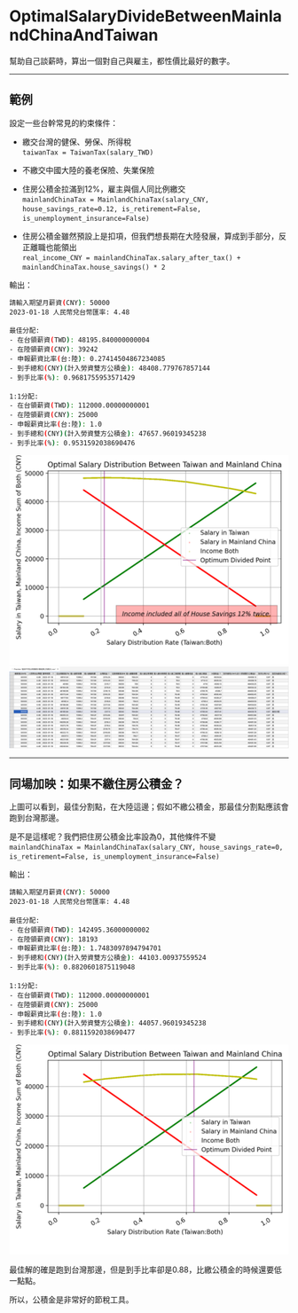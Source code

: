 # OptimalSalaryDivideBetweenMainlandChinaAndTaiwan

幫助自己談薪時，算出一個對自己與雇主，都性價比最好的數字。

---

## 範例

設定一些台幹常見的約束條件：

- 繳交台灣的健保、勞保、所得稅  
```taiwanTax = TaiwanTax(salary_TWD)```

- 不繳交中國大陸的養老保險、失業保險
- 住房公積金拉滿到12%，雇主與個人同比例繳交  
```mainlandChinaTax = MainlandChinaTax(salary_CNY, house_savings_rate=0.12, is_retirement=False, is_unemployment_insurance=False)```

- 住房公積金雖然預設上是扣項，但我們想長期在大陸發展，算成到手部分，反正離職也能領出  
```real_income_CNY = mainlandChinaTax.salary_after_tax() + mainlandChinaTax.house_savings() * 2```

輸出：  
```bash
請輸入期望月薪資(CNY): 50000
2023-01-18 人民幣兌台幣匯率: 4.48

最佳分配: 
- 在台領薪資(TWD): 48195.840000000004
- 在陸領薪資(CNY): 39242
- 申報薪資比率(台:陸): 0.27414504867234085
- 到手總和(CNY)(計入勞資雙方公積金): 48408.779767857144
- 到手比率(%): 0.9681755953571429

1:1分配: 
- 在台領薪資(TWD): 112000.00000000001
- 在陸領薪資(CNY): 25000
- 申報薪資比率(台:陸): 1.0
- 到手總和(CNY)(計入勞資雙方公積金): 47657.96019345238
- 到手比率(%): 0.9531592038690476
```

![](pic/figure_example_plot.png)
![](pic/figure_example_csv.png)

---

## 同場加映：如果不繳住房公積金？

上圖可以看到，最佳分割點，在大陸這邊；假如不繳公積金，那最佳分割點應該會跑到台灣那邊。

是不是這樣呢？我們把住房公積金比率設為0，其他條件不變  
```mainlandChinaTax = MainlandChinaTax(salary_CNY, house_savings_rate=0, is_retirement=False, is_unemployment_insurance=False)```

輸出：  
```bash
請輸入期望月薪資(CNY): 50000
2023-01-18 人民幣兌台幣匯率: 4.48

最佳分配: 
- 在台領薪資(TWD): 142495.36000000002
- 在陸領薪資(CNY): 18193
- 申報薪資比率(台:陸): 1.7483097894794701
- 到手總和(CNY)(計入勞資雙方公積金): 44103.00937559524
- 到手比率(%): 0.8820601875119048

1:1分配: 
- 在台領薪資(TWD): 112000.00000000001
- 在陸領薪資(CNY): 25000
- 申報薪資比率(台:陸): 1.0
- 到手總和(CNY)(計入勞資雙方公積金): 44057.96019345238
- 到手比率(%): 0.8811592038690477
```

![](pic/figure_example_plot2.png)

最佳解的確是跑到台灣那邊，但是到手比率卻是0.88，比繳公積金的時候還要低一點點。

所以，公積金是非常好的節稅工具。